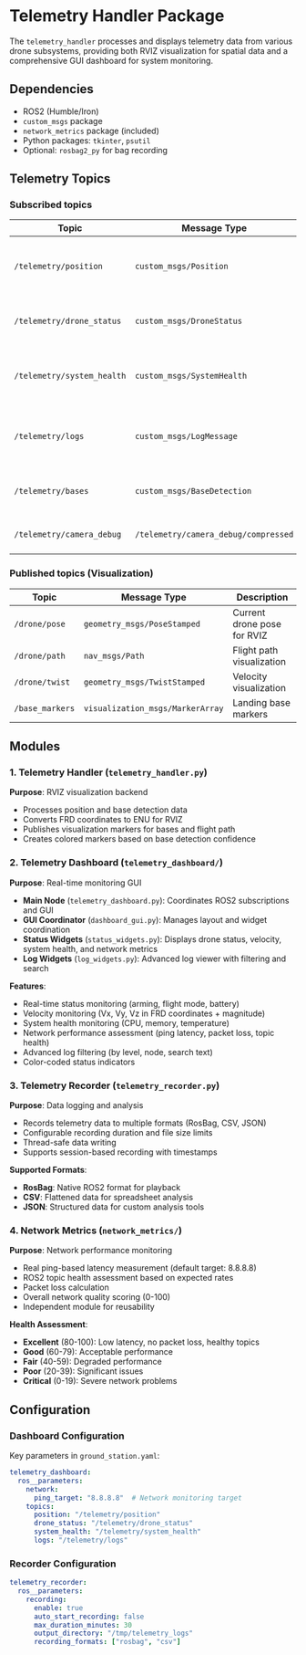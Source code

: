 # Telemetry Handler Package

The `telemetry_handler` processes and displays telemetry data from various drone subsystems, providing both RVIZ visualization for spatial data and a comprehensive GUI dashboard for system monitoring.

## Dependencies

- ROS2 (Humble/Iron)
- `custom_msgs` package
- `network_metrics` package (included)
- Python packages: `tkinter`, `psutil`
- Optional: `rosbag2_py` for bag recording


## Telemetry Topics

### Subscribed topics

| Topic | Message Type | Rate | Description | Publisher |
|-------|-------------|------|-------------|-------------|
| `/telemetry/position` | `custom_msgs/Position` | 20Hz | Drone position and velocity in FRD and NED coordinates | `Drone` |
| `/telemetry/drone_status` | `custom_msgs/DroneStatus` | 2Hz | Flight mode, arming state, and battery information | `Drone` |
| `/telemetry/system_health` | `custom_msgs/SystemHealth` | 1Hz | CPU, memory, disk usage, and temperature monitoring | `SystemHealth` |
| `/telemetry/logs` | `custom_msgs/LogMessage` | ~10Hz | System log messages with levels and node information | `FSM` |
| `/telemetry/bases` | `custom_msgs/BaseDetection` | Variable | Detected landing base positions and classifications | `BaseDetector` |
| `/telemetry/camera_debug` | `/telemetry/camera_debug/compressed` | ~3Hz | Compressed image + bbox annotations | `BaseDetector` | 




### Published topics (Visualization)

| Topic | Message Type | Description |
|-------|-------------|-------------|
| `/drone/pose` | `geometry_msgs/PoseStamped` | Current drone pose for RVIZ |
| `/drone/path` | `nav_msgs/Path` | Flight path visualization |
| `/drone/twist` | `geometry_msgs/TwistStamped` | Velocity visualization |
| `/base_markers` | `visualization_msgs/MarkerArray` | Landing base markers |

## Modules

### 1. Telemetry Handler (`telemetry_handler.py`)

**Purpose**: RVIZ visualization backend
- Processes position and base detection data
- Converts FRD coordinates to ENU for RVIZ
- Publishes visualization markers for bases and flight path
- Creates colored markers based on base detection confidence

### 2. Telemetry Dashboard (`telemetry_dashboard/`)

**Purpose**: Real-time monitoring GUI
- **Main Node** (`telemetry_dashboard.py`): Coordinates ROS2 subscriptions and GUI
- **GUI Coordinator** (`dashboard_gui.py`): Manages layout and widget coordination  
- **Status Widgets** (`status_widgets.py`): Displays drone status, velocity, system health, and network metrics
- **Log Widgets** (`log_widgets.py`): Advanced log viewer with filtering and search

**Features**:
- Real-time status monitoring (arming, flight mode, battery)
- Velocity monitoring (Vx, Vy, Vz in FRD coordinates + magnitude)
- System health monitoring (CPU, memory, temperature)
- Network performance assessment (ping latency, packet loss, topic health)
- Advanced log filtering (by level, node, search text)
- Color-coded status indicators

### 3. Telemetry Recorder (`telemetry_recorder.py`)

**Purpose**: Data logging and analysis
- Records telemetry data to multiple formats (RosBag, CSV, JSON)
- Configurable recording duration and file size limits
- Thread-safe data writing
- Supports session-based recording with timestamps

**Supported Formats**:
- **RosBag**: Native ROS2 format for playback
- **CSV**: Flattened data for spreadsheet analysis
- **JSON**: Structured data for custom analysis tools

### 4. Network Metrics (`network_metrics/`)

**Purpose**: Network performance monitoring
- Real ping-based latency measurement (default target: 8.8.8.8)
- ROS2 topic health assessment based on expected rates
- Packet loss calculation
- Overall network quality scoring (0-100)
- Independent module for reusability

**Health Assessment**:
- **Excellent** (80-100): Low latency, no packet loss, healthy topics
- **Good** (60-79): Acceptable performance
- **Fair** (40-59): Degraded performance  
- **Poor** (20-39): Significant issues
- **Critical** (0-19): Severe network problems


## Configuration

### Dashboard Configuration
Key parameters in `ground_station.yaml`:
```yaml
telemetry_dashboard:
  ros__parameters:
    network:
      ping_target: "8.8.8.8"  # Network monitoring target
    topics:
      position: "/telemetry/position"
      drone_status: "/telemetry/drone_status"
      system_health: "/telemetry/system_health" 
      logs: "/telemetry/logs"
```

### Recorder Configuration
```yaml
telemetry_recorder:
  ros__parameters:
    recording:
      enable: true
      auto_start_recording: false
      max_duration_minutes: 30
      output_directory: "/tmp/telemetry_logs"
      recording_formats: ["rosbag", "csv"]
```
